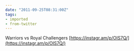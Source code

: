 ```yaml
---
date: "2011-09-25T08:31:00Z"
tags:
- imported
- from-twitter
---
```

Warriors vs Royal Challengers [https://instagr.am/p/OIS7Q/](https://instagr.am/p/OIS7Q/)
